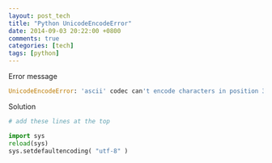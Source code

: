 ```yaml
---
layout: post_tech
title: "Python UnicodeEncodeError"
date: 2014-09-03 20:22:00 +0800
comments: true
categories: [tech]
tags: [python]
---
```


Error message

```python
UnicodeEncodeError: 'ascii' codec can't encode characters in position 32-34: ordinal not in range(128) 
```

Solution

```python
# add these lines at the top

import sys
reload(sys)
sys.setdefaultencoding( "utf-8" )
```
